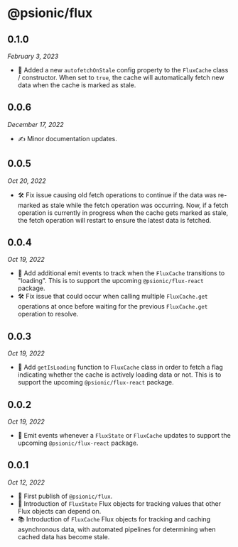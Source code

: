 # @psionic/flux

## 0.1.0

<i>February 3, 2023</i>

* 🚀 Added a new `autofetchOnStale` config property to the `FluxCache` class / constructor. When set to `true`, the cache will automatically fetch new data when the cache is marked as stale.

## 0.0.6

<i>December 17, 2022</i>

* ✍️ Minor documentation updates.

## 0.0.5

<i>Oct 20, 2022</i>

* 🛠️ Fix issue causing old fetch operations to continue if the data was re-marked as stale while the fetch operation was occurring. Now, if a fetch operation is currently in progress when the cache gets marked as stale, the fetch operation will restart to ensure the latest data is fetched.

## 0.0.4

<i>Oct 19, 2022</i>

* 📨 Add additional emit events to track when the `FluxCache` transitions to "loading". This is to support the upcoming `@psionic/flux-react` package.
* 🛠️ Fix issue that could occur when calling multiple `FluxCache.get` operations at once before waiting for the previous `FluxCache.get` operation to resolve.

## 0.0.3

<i>Oct 19, 2022</i>

* 🔄 Add `getIsLoading` function to `FluxCache` class in order to fetch a flag indicating whether the cache is actively loading data or not. This is to support the upcoming `@psionic/flux-react` package.

## 0.0.2

<i>Oct 19, 2022</i>

* 📨 Emit events whenever a `FluxState` or `FluxCache` updates to support the upcoming `@psionic/flux-react` package.

## 0.0.1

<i>Oct 12, 2022</i>

* 🥳 First publish of `@psionic/flux`.
* 📝 Introduction of `FluxState` Flux objects for tracking values that other Flux objects can depend on.
* 📚 Introduction of `FluxCache` Flux objects for tracking and caching asynchronous data, with automated pipelines for determining when cached data has become stale.